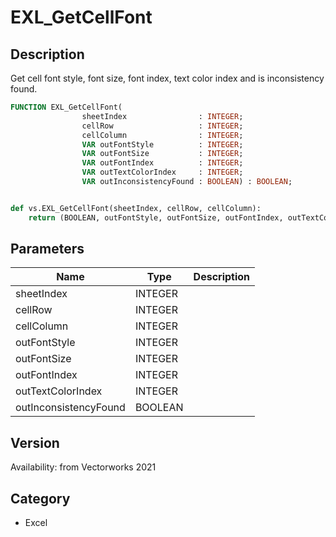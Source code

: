 # EXL_GetCellFont

## Description
Get cell font style, font size, font index, text color index and is inconsistency found.

```pascal
FUNCTION EXL_GetCellFont(
				sheetIndex                : INTEGER;
				cellRow                   : INTEGER;
				cellColumn                : INTEGER;
				VAR outFontStyle          : INTEGER;
				VAR outFontSize           : INTEGER;
				VAR outFontIndex          : INTEGER;
				VAR outTextColorIndex     : INTEGER;
				VAR outInconsistencyFound : BOOLEAN) : BOOLEAN;
```

```python

def vs.EXL_GetCellFont(sheetIndex, cellRow, cellColumn):
    return (BOOLEAN, outFontStyle, outFontSize, outFontIndex, outTextColorIndex, outInconsistencyFound)
```

## Parameters
|Name|Type|Description|
|---|---|---|
|sheetIndex|INTEGER||
|cellRow|INTEGER||
|cellColumn|INTEGER||
|outFontStyle|INTEGER||
|outFontSize|INTEGER||
|outFontIndex|INTEGER||
|outTextColorIndex|INTEGER||
|outInconsistencyFound|BOOLEAN||

## Version
Availability: from Vectorworks 2021
## Category
* Excel

